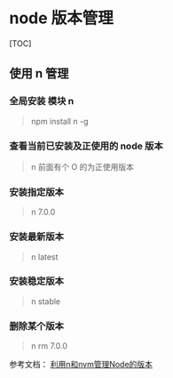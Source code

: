 # node 版本管理

[TOC]

## 使用 n 管理

### 全局安装 模块 n
> npm install n -g

### 查看当前已安装及正使用的 node 版本
> n 
> 前面有个 O 的为正使用版本

### 安装指定版本
> n 7.0.0

### 安装最新版本
> n latest

### 安装稳定版本
> n stable

### 删除某个版本
> n rm 7.0.0

参考文档：
[利用n和nvm管理Node的版本](http://it.taocms.org/03/3079.htm)

